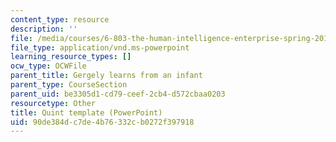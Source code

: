 ```yaml
---
content_type: resource
description: ''
file: /media/courses/6-803-the-human-intelligence-enterprise-spring-2019/90de384dc7de4b76332cb0272f397918_6.803_quint_template.ppt
file_type: application/vnd.ms-powerpoint
learning_resource_types: []
ocw_type: OCWFile
parent_title: Gergely learns from an infant
parent_type: CourseSection
parent_uid: be3305d1-cd79-ceef-2cb4-d572cbaa0203
resourcetype: Other
title: Quint template (PowerPoint)
uid: 90de384d-c7de-4b76-332c-b0272f397918
---
```

